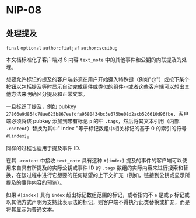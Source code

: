 NIP-08
======

处理提及
-----------------

 `final` `optional` `author:fiatjaf` `author:scsibug`

本文档标准化了客户端对 S 内容 `text_note` 中的其他事件和公钥的内联提及的处理。

想要允许标记的提及的客户端必须在用户开始键入特殊键（例如"@"）或按下某个按钮以包括提及等时显示自动完成组件或类似的组件--或者这些客户端可以想出其他方法来明确区分提及和正常文本。

一旦标识了提及，例如 pubkey `27866e9d854c78ae625b867eefdfa9580434bc3e675be08d2acb526610d96fbe`，客户端必须将该 pubkey 添加到带有标记 `p` 的中 `.tags`，然后将其文本引用（内部 `.content`）替换为其中" index "等于标记数组中相关标记的基于 0 的索引的符号 `#[index]`。

同样的过程也适用于提及事件 ID.

在其 `.content` 中接收 `text_note` 具有这种 `#[index]` 提及的事件的客户端可以使用来自具有所提及的实际公钥或事件 ID 的 `.tags` 数组的实际内容来进行搜索和替换，在该过程中进行它想要的任何期望的上下文扩充（例如，链接到公钥或显示所提及的事件内容的预览）。

如果 `#[index]` 具有 `index` 超出标记数组范围的标记，或者指向不 `e` 是或 `p` 标记或以其他方式声明为支持此表示法的标记，则客户端不得执行此类替换或扩充，而是将其显示为普通文本。
